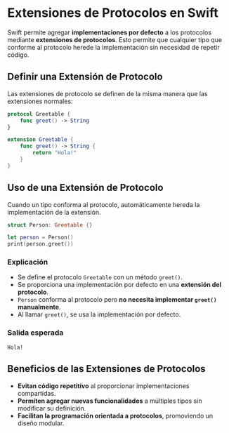 # Extensiones de Protocolos en Swift

Swift permite agregar **implementaciones por defecto** a los protocolos mediante **extensiones de protocolos**. Esto permite que cualquier tipo que conforme al protocolo herede la implementación sin necesidad de repetir código.

## Definir una Extensión de Protocolo

Las extensiones de protocolo se definen de la misma manera que las extensiones normales:

```swift
protocol Greetable {
    func greet() -> String
}

extension Greetable {
    func greet() -> String {
        return "Hola!"
    }
}
```

## Uso de una Extensión de Protocolo

Cuando un tipo conforma al protocolo, automáticamente hereda la implementación de la extensión.

```swift
struct Person: Greetable {}

let person = Person()
print(person.greet())
```

### Explicación
- Se define el protocolo `Greetable` con un método `greet()`.
- Se proporciona una implementación por defecto en una **extensión del protocolo**.
- `Person` conforma al protocolo pero **no necesita implementar `greet()` manualmente**.
- Al llamar `greet()`, se usa la implementación por defecto.

### Salida esperada
```
Hola!
```

## Beneficios de las Extensiones de Protocolos
- **Evitan código repetitivo** al proporcionar implementaciones compartidas.
- **Permiten agregar nuevas funcionalidades** a múltiples tipos sin modificar su definición.
- **Facilitan la programación orientada a protocolos**, promoviendo un diseño modular.

